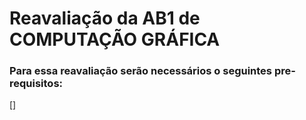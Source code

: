 # Reavaliação da AB1 de COMPUTAÇÃO GRÁFICA

### Para essa reavaliação serão necessários o seguintes pre-requisitos:
[]